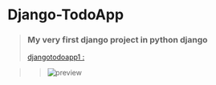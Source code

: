 # Django-TodoApp

>### My very first django project in python django  
>[djangotodoapp1 : ](https://djangotodoapp1.herokuapp.com)

>> ![preview](https://ik.imagekit.io/magpiny21/myPortfolio/djangoTodo_jzUZNrLWp.png?updatedAt=1636240450869&tr=w-1200,h-675,fo-auto)
